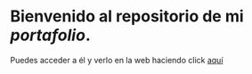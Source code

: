 # Bienvenido al repositorio de mi _portafolio_. 

Puedes acceder a él y verlo en la web haciendo click [aquí](https://Fer2309.github.io/Portafolio/portafolio-Fer/portafolio/index.html)
